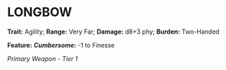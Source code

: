 # LONGBOW

**Trait:** Agility; **Range:** Very Far; **Damage:** d8+3 phy; **Burden:** Two-Handed

**Feature:** ***Cumbersome:*** -1 to Finesse

*Primary Weapon - Tier 1*
